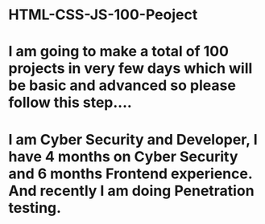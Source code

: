 # HTML-CSS-JS-100-Peoject
# I am going to make a total of 100 projects in very few days which will be basic and advanced so please follow this step....

# I am Cyber ​​Security and Developer, I have 4 months on Cyber ​​Security and 6 months Frontend experience. And recently I am doing Penetration testing.